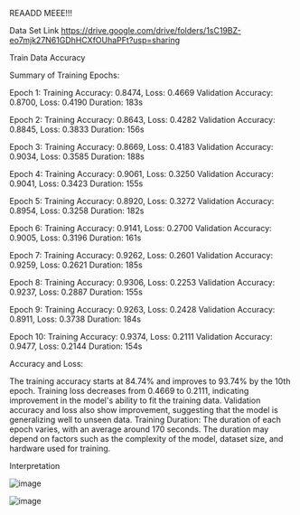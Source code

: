 REAADD MEEE!!!

Data Set Link
https://drive.google.com/drive/folders/1sC19BZ-eo7mjk27N61GDhHCXfOUhaPFt?usp=sharing


Train Data Accuracy

Summary of Training Epochs:

Epoch 1:
Training Accuracy: 0.8474, Loss: 0.4669
Validation Accuracy: 0.8700, Loss: 0.4190
Duration: 183s

Epoch 2:
Training Accuracy: 0.8643, Loss: 0.4282
Validation Accuracy: 0.8845, Loss: 0.3833
Duration: 156s

Epoch 3:
Training Accuracy: 0.8669, Loss: 0.4183
Validation Accuracy: 0.9034, Loss: 0.3585
Duration: 188s

Epoch 4:
Training Accuracy: 0.9061, Loss: 0.3250
Validation Accuracy: 0.9041, Loss: 0.3423
Duration: 155s

Epoch 5:
Training Accuracy: 0.8920, Loss: 0.3272
Validation Accuracy: 0.8954, Loss: 0.3258
Duration: 182s

Epoch 6:
Training Accuracy: 0.9141, Loss: 0.2700
Validation Accuracy: 0.9005, Loss: 0.3196
Duration: 161s

Epoch 7:
Training Accuracy: 0.9262, Loss: 0.2601
Validation Accuracy: 0.9259, Loss: 0.2621
Duration: 185s

Epoch 8:
Training Accuracy: 0.9306, Loss: 0.2253
Validation Accuracy: 0.9237, Loss: 0.2887
Duration: 155s

Epoch 9:
Training Accuracy: 0.9263, Loss: 0.2428
Validation Accuracy: 0.8911, Loss: 0.3738
Duration: 184s

Epoch 10:
Training Accuracy: 0.9374, Loss: 0.2111
Validation Accuracy: 0.9477, Loss: 0.2144
Duration: 154s


Accuracy and Loss:

The training accuracy starts at 84.74% and improves to 93.74% by the 10th epoch.
Training loss decreases from 0.4669 to 0.2111, indicating improvement in the model's ability to fit the training data.
Validation accuracy and loss also show improvement, suggesting that the model is generalizing well to unseen data.
Training Duration: The duration of each epoch varies, with an average around 170 seconds.
The duration may depend on factors such as the complexity of the model, dataset size, and hardware used for training.

Interpretation

![image](https://github.com/toutcacher/toutcacher/assets/158180333/8985689f-1df1-473c-bdd5-8e1e671aaa5e)

![image](https://github.com/toutcacher/toutcacher/assets/158180333/c165177b-9f72-4cbb-9e8c-56caba1d7dc8)
